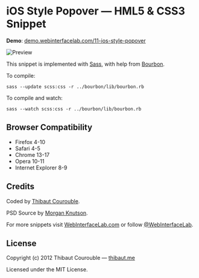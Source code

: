 # iOS Style Popover — HML5 & CSS3 Snippet

**Demo**: [demo.webinterfacelab.com/11-ios-style-popover](http://demo.webinterfacelab.com/11-ios-style-popover/)

![Preview](http://www.webinterfacelab.com/assets/snippets/ios-style-popover/preview.png)

This snippet is implemented with [Sass](https://github.com/nex3/sass), with help from [Bourbon](https://github.com/thoughtbot/bourbon).

To compile:

`sass --update scss:css -r ../bourbon/lib/bourbon.rb`

To compile and watch:

`sass --watch scss:css -r ../bourbon/lib/bourbon.rb`

## Browser Compatibility

* Firefox 4-10
* Safari 4-5
* Chrome 13-17
* Opera 10-11
* Internet Explorer 8-9

## Credits

Coded by [Thibaut Courouble](http://github.com/Thibaut).

PSD Source by [Morgan Knutson](http://365psd.com/day/2-202/).

For more snippets visit [WebInterfaceLab.com](http://www.webinterfacelab.com) or follow [@WebInterfaceLab](http://twitter.com/WebInterfaceLab).

## License

Copyright (c) 2012 Thibaut Courouble — [thibaut.me](http://thibaut.me)

Licensed under the MIT License.